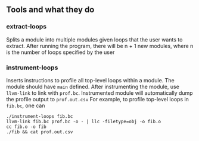 ## Tools and what they do
### extract-loops
Splits a module into multiple modules given loops that the user wants to extract.
After running the program, there will be n + 1 new modules, where n is the number
of loops specified by the user
### instrument-loops
Inserts instructions to profile all top-level loops within a module. The module
should have `main` defined. After instrumenting the module, use `llvm-link` to
link with `prof.bc`. Instrumented module will automatically dump the profile output
to `prof.out.csv`
For example, to profile top-level loops in `fib.bc`, one can
```shell
./instrument-loops fib.bc
llvm-link fib.bc prof.bc -o - | llc -filetype=obj -o fib.o
cc fib.o -o fib
./fib && cat prof.out.csv
```
